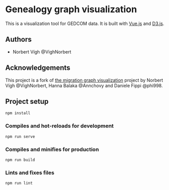 # Genealogy graph visualization

This is a visualization tool for GEDCOM data.
It is built with [Vue.js](https://vuejs.org/) and [D3.js](https://d3js.org/).

## Authors
- Norbert Vígh @VighNorbert

## Acknowledgements
This project is a fork of [the migration graph visualization](https://github.com/VighNorbert/migrations) project by Norbert Vígh @VighNorbert, Hanna Balaka @Annchovy and Daniele Fippi @phi998.

## Project setup
```shell
npm install
```

### Compiles and hot-reloads for development
```shell
npm run serve
```

### Compiles and minifies for production
```shell
npm run build
```

### Lints and fixes files
```shell
npm run lint
```
